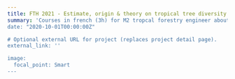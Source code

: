 ```yaml
---
title: FTH 2021 - Estimate, origin & theory on tropical tree diversity
summary: 'Courses in french (3h) for M2 tropcal forestry engineer about tropical tree diversity with a theoretical and methodological scope. ([link](courses/quantbiodiv.pdf)).
date: "2020-10-01T00:00:00Z"

# Optional external URL for project (replaces project detail page).
external_link: ''

image:
  focal_point: Smart
---
```

